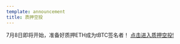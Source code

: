 ```yaml
---
template: announcement
title: 质押空投
---
```

7月8日即将开始，准备好质押ETH成为tBTC签名者！ <a href="https://www.crowdcast.io/e/keep-stakedrop---live" target="_blank" rel="noopener noreferrer">点击进入质押空投!</a>
